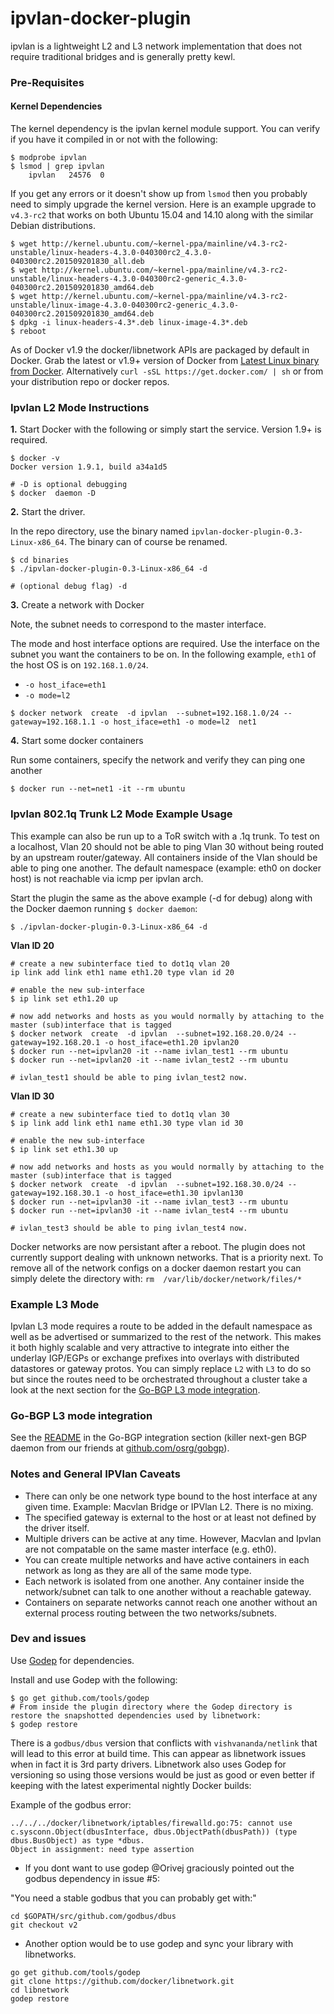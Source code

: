 ipvlan-docker-plugin
=================

ipvlan is a lightweight L2 and L3 network implementation that does not require traditional bridges and is generally pretty kewl.

### Pre-Requisites

#### Kernel Dependencies

The kernel dependency is the ipvlan kernel module support. You can verify if you have it compiled in or not with the following:

```
$ modprobe ipvlan
$ lsmod | grep ipvlan
    ipvlan   24576  0
```
If you get any errors or it doesn't show up from `lsmod` then you probably need to simply upgrade the kernel version. Here is an example upgrade to `v4.3-rc2` that works on both Ubuntu 15.04 and 14.10 along with the similar Debian distributions.

```
$ wget http://kernel.ubuntu.com/~kernel-ppa/mainline/v4.3-rc2-unstable/linux-headers-4.3.0-040300rc2_4.3.0-040300rc2.201509201830_all.deb
$ wget http://kernel.ubuntu.com/~kernel-ppa/mainline/v4.3-rc2-unstable/linux-headers-4.3.0-040300rc2-generic_4.3.0-040300rc2.201509201830_amd64.deb
$ wget http://kernel.ubuntu.com/~kernel-ppa/mainline/v4.3-rc2-unstable/linux-image-4.3.0-040300rc2-generic_4.3.0-040300rc2.201509201830_amd64.deb
$ dpkg -i linux-headers-4.3*.deb linux-image-4.3*.deb
$ reboot
```

As of Docker v1.9 the docker/libnetwork APIs are packaged by default in Docker. Grab the latest or v1.9+ version of Docker from [Latest Linux
binary from Docker](http://docs.docker.com/engine/installation/binaries/). Alternatively `curl -sSL https://get.docker.com/ | sh` or from your
distribution repo or docker repos.

### Ipvlan L2 Mode Instructions

**1.** Start Docker with the following or simply start the service. Version 1.9+ is required.

```
$ docker -v
Docker version 1.9.1, build a34a1d5

# -D is optional debugging
$ docker  daemon -D
```

**2.**  Start the driver.

In the repo directory, use the binary named `ipvlan-docker-plugin-0.3-Linux-x86_64`. The binary can of course be renamed.

```
$ cd binaries
$ ./ipvlan-docker-plugin-0.3-Linux-x86_64 -d

# (optional debug flag) -d
```

**3.** Create a network with Docker

Note, the subnet needs to correspond to the master interface.

The mode and host interface options are required. Use the interface on the subnet you want the containers to be on. In the following example, `eth1` of the host OS is on `192.168.1.0/24`.

- `-o host_iface=eth1`
- `-o mode=l2`

```
$ docker network  create  -d ipvlan  --subnet=192.168.1.0/24 --gateway=192.168.1.1 -o host_iface=eth1 -o mode=l2  net1
```

**4.** Start some docker containers

Run some containers, specify the network and verify they can ping one another

```
$ docker run --net=net1 -it --rm ubuntu
```

### Ipvlan 802.1q Trunk L2 Mode Example Usage ###

This example can also be run up to a ToR switch with a .1q trunk. To test on a localhost, Vlan 20 should not be able to ping Vlan 30 without being routed by an upstream router/gateway. All containers inside of the Vlan should be able to ping one another. The default namespace (example: eth0 on docker host) is not reachable via icmp per ipvlan arch.

Start the plugin the same as the above example (-d for debug) along with the Docker daemon running `$ docker daemon`:

```
$ ./ipvlan-docker-plugin-0.3-Linux-x86_64 -d
```

**Vlan ID 20**

```
# create a new subinterface tied to dot1q vlan 20
ip link add link eth1 name eth1.20 type vlan id 20

# enable the new sub-interface
$ ip link set eth1.20 up

# now add networks and hosts as you would normally by attaching to the master (sub)interface that is tagged
$ docker network  create  -d ipvlan  --subnet=192.168.20.0/24 --gateway=192.168.20.1 -o host_iface=eth1.20 ipvlan20
$ docker run --net=ipvlan20 -it --name ivlan_test1 --rm ubuntu
$ docker run --net=ipvlan20 -it --name ivlan_test2 --rm ubuntu

# ivlan_test1 should be able to ping ivlan_test2 now.
```

**Vlan ID 30**

```
# create a new subinterface tied to dot1q vlan 30
$ ip link add link eth1 name eth1.30 type vlan id 30

# enable the new sub-interface
$ ip link set eth1.30 up

# now add networks and hosts as you would normally by attaching to the master (sub)interface that is tagged
$ docker network  create  -d ipvlan  --subnet=192.168.30.0/24 --gateway=192.168.30.1 -o host_iface=eth1.30 ipvlan130
$ docker run --net=ipvlan30 -it --name ivlan_test3 --rm ubuntu
$ docker run --net=ipvlan30 -it --name ivlan_test4 --rm ubuntu

# ivlan_test3 should be able to ping ivlan_test4 now.
```

Docker networks are now persistant after a reboot. The plugin does not currently support dealing with unknown networks. That is a priority next. To remove all of the network configs on a docker daemon restart you can simply delete the directory with: `rm  /var/lib/docker/network/files/*`

### Example L3 Mode

Ipvlan L3 mode requires a route to be added in the default namespace as well as be advertised or summarized to the rest of the network. This makes it both highly scalable and very attractive to integrate into either the underlay IGP/EGPs or exchange prefixes into overlays with distributed datastores or gateway protos. You can simply replace `L2` with `L3` to do so but since the routes need to be orchestrated throughout a cluster take a look at the next section for the [Go-BGP L3 mode integration](https://github.com/gopher-net/ipvlan-docker-plugin#go-bgp-l3-mode-integration).

### Go-BGP L3 mode integration

See the [README](https://github.com/gopher-net/ipvlan-docker-plugin/blob/master/plugin/routing/routing-manager.md) in the Go-BGP integration section (killer next-gen BGP daemon from our friends at [github.com/osrg/gobgp](https://github.com/osrg/gobgp)).

### Notes and General IPVlan Caveats


- There can only be one network type bound to the host interface at any given time. Example: Macvlan Bridge or IPVlan L2. There is no mixing.
- The specified gateway is external to the host or at least not defined by the driver itself.
- Multiple drivers can be active at any time. However, Macvlan and Ipvlan are not compatable on the same master interface (e.g. eth0).
- You can create multiple networks and have active containers in each network as long as they are all of the same mode type.
- Each network is isolated from one another. Any container inside the network/subnet can talk to one another without a reachable gateway.
- Containers on separate networks cannot reach one another without an external process routing between the two networks/subnets.


### Dev and issues

Use [Godep](https://github.com/tools/godep) for dependencies.

Install and use Godep with the following:

```
$ go get github.com/tools/godep
# From inside the plugin directory where the Godep directory is restore the snapshotted dependencies used by libnetwork:
$ godep restore
```

 There is a `godbus/dbus` version that conflicts with `vishvananda/netlink` that will lead to this error at build time. This can appear as libnetwork issues when in fact it is 3rd party drivers. Libnetwork also uses Godep for versioning so using those versions would be just as good or even better if keeping with the latest experimental nightly Docker builds:

Example of the godbus error:

```
../../../docker/libnetwork/iptables/firewalld.go:75: cannot use c.sysconn.Object(dbusInterface, dbus.ObjectPath(dbusPath)) (type dbus.BusObject) as type *dbus.
Object in assignment: need type assertion
```

- If you dont want to use godep @Orivej graciously pointed out the godbus dependency in issue #5:

"You need a stable godbus that you can probably get with:"
```
cd $GOPATH/src/github.com/godbus/dbus
git checkout v2
```

 - Another option would be to use godep and sync your library with libnetworks.

```
go get github.com/tools/godep
git clone https://github.com/docker/libnetwork.git
cd libnetwork
godep restore
```
